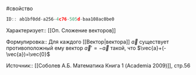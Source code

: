 #свойство

```javascript
ID:: ab1bf0dd-a256-4c76-505d-baa108ac0be0
```

Характеризует:: [[Оп. Сложение векторов]]

Формулировка:: Для каждого [[Вектор|вектора]] $\vec{a}$ существует противоположный ему вектор $\vec{a}'=-\vec{a}$ такой, что $\vec{a}+(-\vec{a})=\vec{0}$

Источник:: [[Соболев А.Б. Математика Книга 1 (Academia 2009)]], стр.56